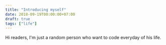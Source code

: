 ```yaml
---
title: "Introducing myself"
date: 2018-09-19T00:00:00+07:00
draft: true
tags: ["life"]
---
```


Hi readers, I'm just a random person who want to code everyday of his life.
